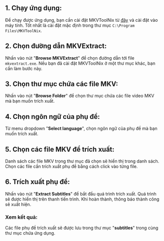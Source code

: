 ## 1. Chạy ứng dụng:

Để chạy được ứng dụng, bạn cần cài đặt MKVToolNix từ [đây](https://mkvtoolnix.download/) và cài đặt vào máy tính. Tốt nhất là cài đặt mặc định trong thư mục `C:\Program Files\MKVToolNix`.

## 2. Chọn đường dẫn MKVExtract:

Nhấn vào nút "**Browse MKVExtract**" để chọn đường dẫn tới file `mkvextract.exe`. Nếu bạn đã cài đặt MKVToolNix ở một thư mục khác, bạn cần làm bước này.

## 3. Chọn thư mục chứa các file MKV:

Nhấn vào nút "**Browse Folder**" để chọn thư mục chứa các file video MKV mà bạn muốn trích xuất.

## 4. Chọn ngôn ngữ của phụ đề:

Từ menu dropdown "**Select language**", chọn ngôn ngữ của phụ đề mà bạn muốn trích xuất.

## 5. Chọn các file MKV để trích xuất:

Danh sách các file MKV trong thư mục đã chọn sẽ hiển thị trong danh sách. Chọn các file cần trích xuất phụ đề bằng cách click vào từng file.

## 6. Trích xuất phụ đề:

Nhấn vào nút "**Extract Subtitles**" để bắt đầu quá trình trích xuất. Quá trình sẽ được hiển thị trên thanh tiến trình. Khi hoàn thành, thông báo thành công sẽ xuất hiện.

### Xem kết quả:

Các file phụ đề trích xuất sẽ được lưu trong thư mục "**subtitles**" trong cùng thư mục chứa ứng dụng.
